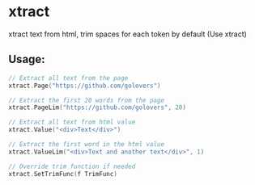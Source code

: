 # xtract
xtract text from html, trim spaces for each token by default (Use xtract)

## Usage:

```go
// Extract all text from the page
xtract.Page("https://github.com/golovers")

// Extract the first 20 words from the page
xtract.PageLim("https://github.com/golovers", 20)

// Extract all text from html value
xtract.Value("<div>Text</div>")

// Extract the first word in the html value
xtract.ValueLim("<div>Text and another text</div>", 1)

// Override trim function if needed
xtract.SetTrimFunc(f TrimFunc)
```

